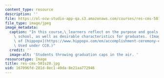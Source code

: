 ```yaml
---
content_type: resource
description: ''
file: https://ol-ocw-studio-app-qa.s3.amazonaws.com/courses/res-cms-501-envisioning-the-graduate-of-the-future-spring-2020/167096fd281d8ec140da8e21aa772946_res-cms-501s20.jpg
file_type: image/jpeg
image_metadata:
  caption: "In this course,\_learners reflect on the purpose and goals of secondary\
    \ school, as well as desirable characteristics for graduates. (Image courtesy\
    \ of [hippopx](https://www.hippopx.com/en/accomplishment-ceremony-education-graduation-group-hats-people-310085).\
    \ Used under CC0.)"
  credit: ''
  image-alt: 'Students throwing graduation caps in the air. '
resourcetype: Image
title: res-cms-501s20.jpg
uid: 167096fd-281d-8ec1-40da-8e21aa772946
---
```

